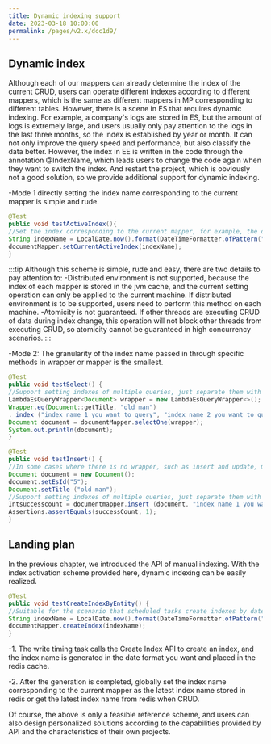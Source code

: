 ```yaml
---
title: Dynamic indexing support
date: 2023-03-18 10:00:00
permalink: /pages/v2.x/dcc1d9/
---
```

## Dynamic index
Although each of our mappers can already determine the index of the current CRUD, users can operate different indexes according to different mappers, which is the same as different mappers in MP corresponding to different tables.
However, there is a scene in ES that requires dynamic indexing. For example, a company's logs are stored in ES, but the amount of logs is extremely large, and users usually only pay attention to the logs in the last three months, so the index is established by year or month.
It can not only improve the query speed and performance, but also classify the data better. However, the index in EE is written in the code through the annotation @IndexName, which leads users to change the code again when they want to switch the index.
And restart the project, which is obviously not a good solution, so we provide additional support for dynamic indexing.

-Mode 1 directly setting the index name corresponding to the current mapper is simple and rude.

```java
@Test
public void testActiveIndex(){
//Set the index corresponding to the current mapper, for example, the original index name is document. After setting, all the CRUD indexes corresponding to documentMapper will be changed to the specified index name, for example,' 2023-03-11'.
String indexName = LocalDate.now().format(DateTimeFormatter.ofPattern("yyyy-MM-dd"));
documentMapper.setCurrentActiveIndex(indexName);
}
```

:::tip
Although this scheme is simple, rude and easy, there are two details to pay attention to:
-Distributed environment is not supported, because the index of each mapper is stored in the jvm cache, and the current setting operation can only be applied to the current machine. If distributed environment is to be supported, users need to perform this method on each machine.
-Atomicity is not guaranteed. If other threads are executing CRUD of data during index change, this operation will not block other threads from executing CRUD, so atomicity cannot be guaranteed in high concurrency scenarios.
:::

-Mode 2: The granularity of the index name passed in through specific methods in wrapper or mapper is the smallest.

```java
@Test
public void testSelect() {
//Support setting indexes of multiple queries, just separate them with commas.
LambdaEsQueryWrapper<Document> wrapper = new LambdaEsQueryWrapper<>();
Wrapper.eq(Document::getTitle, "old man")
. index ("index name 1 you want to query", "index name 2 you want to query");
Document document = documentMapper.selectOne(wrapper);
System.out.println(document);
}

@Test
public void testInsert() {
//In some cases where there is no wrapper, such as insert and update, method overloading is provided in mapper, and the index name can be directly passed in.
Document document = new Document();
document.setEsId("5");
Document.setTitle ("old man");
//Support setting indexes of multiple queries, just separate them with commas.
Intsuccesscount = documentmapper.insert (document, "index name 1 you want to insert", "index name 2 you want to insert");
Assertions.assertEquals(successCount, 1);
}
```

## Landing plan

In the previous chapter, we introduced the API of manual indexing. With the index activation scheme provided here, dynamic indexing can be easily realized.

```java
@Test
public void testCreateIndexByEntity() {
//Suitable for the scenario that scheduled tasks create indexes by date.
String indexName = LocalDate.now().format(DateTimeFormatter.ofPattern("yyyy-MM-dd"));
documentMapper.createIndex(indexName);
}
```

-1. The write timing task calls the Create Index API to create an index, and the index name is generated in the date format you want and placed in the redis cache.

-2. After the generation is completed, globally set the index name corresponding to the current mapper as the latest index name stored in redis or get the latest index name from redis when CRUD.

Of course, the above is only a feasible reference scheme, and users can also design personalized solutions according to the capabilities provided by API and the characteristics of their own projects.